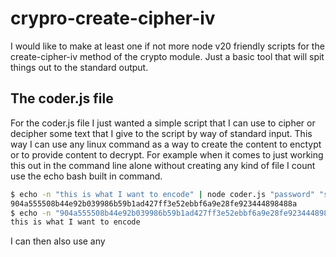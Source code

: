 # crypro-create-cipher-iv

I would like to make at least one if not more node v20 friendly scripts for the create-cipher-iv method of the crypto module. Just a basic tool that will spit things out to the standard output.

## The coder.js file

For the coder.js file I just wanted a simple script that I can use to cipher or decipher some text that I give to the script by way of standard input. This way I can use any linux command as a way to create the content to enctypt or to provide content to decrypt. For example when it comes to just working this out in the command line alone without creating any kind of file I count use the echo bash built in command.

```bash
$ echo -n "this is what I want to encode" | node coder.js "password" "salt" "AES-256-CBC" "cipher" "y"
904a555508b44e92b039986b59b1ad427ff3e52ebbf6a9e28fe923444898488a
$ echo -n "904a555508b44e92b039986b59b1ad427ff3e52ebbf6a9e28fe923444898488a" | node coder.js "password" "salt" "AES-256-CBC" "decipher" "y"
this is what I want to encode
```

I can then also use any
